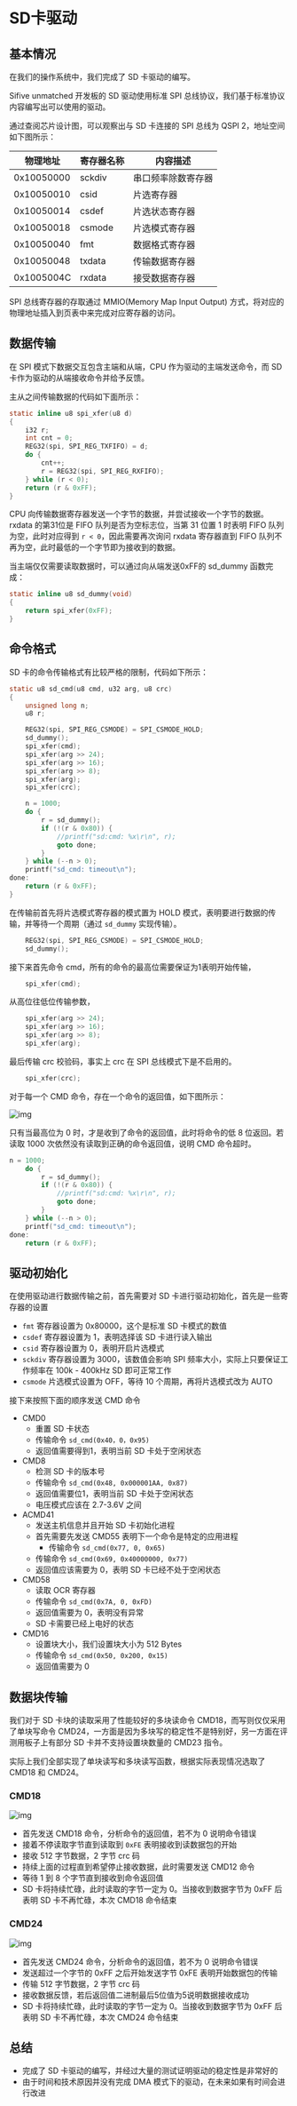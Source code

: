 # SD卡驱动

## 基本情况

在我们的操作系统中，我们完成了 SD 卡驱动的编写。

Sifive unmatched 开发板的 SD 驱动使用标准 SPI 总线协议，我们基于标准协议内容编写出可以使用的驱动。

通过查阅芯片设计图，可以观察出与 SD 卡连接的 SPI 总线为 QSPI 2，地址空间如下图所示：

| 物理地址   | 寄存器名称 | 内容描述           |
| ---------- | ---------- | ------------------ |
| 0x10050000 | sckdiv     | 串口频率除数寄存器 |
| 0x10050010 | csid       | 片选寄存器         |
| 0x10050014 | csdef      | 片选状态寄存器     |
| 0x10050018 | csmode     | 片选模式寄存器     |
| 0x10050040 | fmt        | 数据格式寄存器     |
| 0x10050048 | txdata     | 传输数据寄存器     |
| 0x1005004C | rxdata     | 接受数据寄存器     |

SPI 总线寄存器的存取通过 MMIO(Memory Map Input Output) 方式，将对应的物理地址插入到页表中来完成对应寄存器的访问。

## 数据传输

在 SPI 模式下数据交互包含主端和从端，CPU 作为驱动的主端发送命令，而 SD 卡作为驱动的从端接收命令并给予反馈。

主从之间传输数据的代码如下面所示：

```c
static inline u8 spi_xfer(u8 d)
{
	i32 r;
	int cnt = 0;
	REG32(spi, SPI_REG_TXFIFO) = d;
	do {
		cnt++;
		r = REG32(spi, SPI_REG_RXFIFO);
	} while (r < 0);
	return (r & 0xFF);
}
```

CPU 向传输数据寄存器发送一个字节的数据，并尝试接收一个字节的数据。rxdata 的第31位是 FIFO 队列是否为空标志位，当第 31 位置 1 时表明 FIFO 队列为空，此时对应得到 `r < 0`，因此需要再次询问 rxdata 寄存器直到 FIFO 队列不再为空，此时最低的一个字节即为接收到的数据。

当主端仅仅需要读取数据时，可以通过向从端发送0xFF的 sd_dummy 函数完成：

```c
static inline u8 sd_dummy(void)
{
	return spi_xfer(0xFF);
}
```

## 命令格式

SD 卡的命令传输格式有比较严格的限制，代码如下所示：

```c
static u8 sd_cmd(u8 cmd, u32 arg, u8 crc)
{
	unsigned long n;
	u8 r;

	REG32(spi, SPI_REG_CSMODE) = SPI_CSMODE_HOLD;
	sd_dummy();
	spi_xfer(cmd);
	spi_xfer(arg >> 24);
	spi_xfer(arg >> 16);
	spi_xfer(arg >> 8);
	spi_xfer(arg);
	spi_xfer(crc);

	n = 1000;
	do {
		r = sd_dummy();
		if (!(r & 0x80)) {
			//printf("sd:cmd: %x\r\n", r);
			goto done;
		}
	} while (--n > 0);
	printf("sd_cmd: timeout\n");
done:
	return (r & 0xFF);
}
```

在传输前首先将片选模式寄存器的模式置为 HOLD 模式，表明要进行数据的传输，并等待一个周期（通过 `sd_dummy` 实现传输）。

```c
	REG32(spi, SPI_REG_CSMODE) = SPI_CSMODE_HOLD;
	sd_dummy();
```

接下来首先命令 cmd，所有的命令的最高位需要保证为1表明开始传输，

```c
	spi_xfer(cmd);
```

从高位往低位传输参数，

```c
	spi_xfer(arg >> 24);
	spi_xfer(arg >> 16);
	spi_xfer(arg >> 8);
	spi_xfer(arg);
```

最后传输 crc 校验码，事实上 crc 在 SPI 总线模式下是不启用的。

```c
	spi_xfer(crc);
```

对于每一个 CMD 命令，存在一个命令的返回值，如下图所示：

![img](http://rjhcoding.com/images/R1_FORMAT.png)

只有当最高位为 0 时，才是收到了命令的返回值，此时将命令的低 8 位返回。若读取 1000 次依然没有读取到正确的命令返回值，说明 CMD 命令超时。

```c
n = 1000;
	do {
		r = sd_dummy();
		if (!(r & 0x80)) {
			//printf("sd:cmd: %x\r\n", r);
			goto done;
		}
	} while (--n > 0);
	printf("sd_cmd: timeout\n");
done:
	return (r & 0xFF);
```

## 驱动初始化

在使用驱动进行数据传输之前，首先需要对 SD 卡进行驱动初始化，首先是一些寄存器的设置

* `fmt` 寄存器设置为 0x80000，这个是标准 SD 卡模式的数值
* `csdef` 寄存器设置为 1，表明选择该 SD 卡进行读入输出
* `csid` 寄存器设置为 0，表明开启片选模式
* `sckdiv` 寄存器设置为 3000，该数值会影响 SPI 频率大小，实际上只要保证工作频率在 100k - 400kHz SD 即可正常工作
* `csmode` 片选模式设置为 OFF，等待 10 个周期，再将片选模式改为 AUTO

接下来按照下面的顺序发送 CMD 命令

* CMD0
  * 重置 SD 卡状态
  * 传输命令 `sd_cmd(0x40，0，0x95)`
  * 返回值需要得到1，表明当前 SD 卡处于空闲状态
* CMD8
  * 检测 SD 卡的版本号
  * 传输命令 `sd_cmd(0x48, 0x000001AA, 0x87)`
  * 返回值需要位1，表明当前 SD 卡处于空闲状态
  * 电压模式应该在 2.7-3.6V 之间
* ACMD41
  * 发送主机信息并且开始 SD 卡初始化进程
  * 首先需要先发送 CMD55 表明下一个命令是特定的应用进程
    * 传输命令 `sd_cmd(0x77, 0, 0x65)`
  * 传输命令 `sd_cmd(0x69, 0x40000000, 0x77)`
  * 返回值应该需要为 0，表明 SD 卡已经不处于空闲状态
* CMD58
  * 读取 OCR 寄存器
  * 传输命令 `sd_cmd(0x7A, 0, 0xFD)`
  * 返回值需要为 0，表明没有异常
  * SD 卡需要已经上电好的状态
* CMD16
  * 设置块大小，我们设置块大小为 512 Bytes
  * 传输命令 `sd_cmd(0x50, 0x200, 0x15)`
  * 返回值需要为 0

## 数据块传输

我们对于 SD 卡块的读取采用了性能较好的多块读命令 CMD18，而写则仅仅采用了单块写命令 CMD24，一方面是因为多块写的稳定性不是特别好，另一方面在评测用板子上有部分 SD 卡并不支持设置块数量的 CMD23 指令。

实际上我们全部实现了单块读写和多块读写函数，根据实际表现情况选取了 CMD18 和 CMD24。

### CMD18

![img](http://elm-chan.org/docs/mmc/m/rm.png)

* 首先发送 CMD18 命令，分析命令的返回值，若不为 0 说明命令错误
* 接着不停读取字节直到读取到 `0xFE` 表明接收到读数据包的开始
* 接收 512 字节数据，2 字节 crc 码
* 持续上面的过程直到希望停止接收数据，此时需要发送 CMD12 命令
* 等待 1 到 8 个字节直到接收到命令返回值
* SD 卡将持续忙碌，此时读取的字节一定为 0。当接收到数据字节为 0xFF 后表明 SD 卡不再忙碌，本次 CMD18 命令结束

### CMD24

![img](http://elm-chan.org/docs/mmc/m/ws.png)

* 首先发送 CMD24 命令，分析命令的返回值，若不为 0 说明命令错误
* 发送超过一个字节的 0xFF 之后开始发送字节 0xFE 表明开始数据包的传输
* 传输 512 字节数据，2 字节 crc 码
* 接收数据反馈，若后返回值二进制最后5位值为5说明数据接收成功
* SD 卡将持续忙碌，此时读取的字节一定为 0。当接收到数据字节为 0xFF 后表明 SD 卡不再忙碌，本次 CMD24 命令结束

## 总结

* 完成了 SD 卡驱动的编写，并经过大量的测试证明驱动的稳定性是非常好的
* 由于时间和技术原因并没有完成 DMA 模式下的驱动，在未来如果有时间会进行改进
